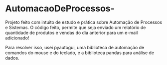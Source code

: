# AutomacaoDeProcessos-

Projeto feito com intuito de estudo e prática sobre Automação de Processos e Sistemas.
O código feito, permite que seja enviado um relatório de quantidade de produtos e vendas do dia anterior para um e-mail adicionado!

Para resolver isso, usei pyautogui, uma biblioteca de automação de comandos do mouse e do teclado, e a biblioteca pandas para análise de dados.
